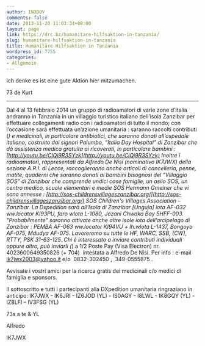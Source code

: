 ```yaml
---
author: IN3DOV
comments: false
date: 2013-11-20 11:03:34+00:00
layout: page
link: https://drc.bz/humanitare-hilfsaktion-in-tanzania/
slug: humanitare-hilfsaktion-in-tanzania
title: Humanitäre Hilfsaktion in Tanzania
wordpress_id: 7755
categories:
- Allgemein
---
```


Ich denke es ist eine gute Aktion hier mitzumachen.




73 de Kurt







*********************************************************




Dal 4 al 13 febbraio 2014 un gruppo di radioamatori di varie zone d’Italia andranno in Tanzania in un villaggio turistico italiano dell’isola Zanzibar per effettuare collegamenti radio con i radioamatori di tutto il mondo; con l’occasione sarà effettuata un’azione umanitaria : saranno raccolti contributi (*) e medicinali, in particolare antibiotici, che saranno donati all’ospedale italiano, costruito dai signori Palumbo, “Italia Day Hospital” di Zanzibar che dà assistenza medica gratuita ai ricoverati, in particolare bambini :  [http://youtu.be/ClQj9R3SYzk](http://youtu.be/ClQj9R3SYzk) Inoltre i radioamatori, rappresentati da Alfredo De Nisi (nominativo IK7JWX) della sezione A.R.I. di Lecce, raccoglieranno anche articoli di cancelleria, penne, matite, quaderni che saranno donati ai bambini bisognosi del “Villaggio SOS” di Zanzibar che comprende undici case famiglie, un asilo SOS, un centro medico, scuole elementari e medie SOS Hermann Gmeiner che vi sono annesse : [http://sos-childrensvillageszanzibar.org/](http://sos-childrensvillageszanzibar.org/) SOS Children's Villages Association – Zanzibar. La Dxpedition sarà all'Isola di Zanzibar [Unguja] iota AF-032 ww.locator KI93PU, faro wlota L-1080, Jozani Chwaka Bay 5HFF-003.
"Probabilmente" saranno attivate anche altre isole iota dell’arcipelago di Zanzibar : PEMBA AF-063 ww.locator KI94VU + lh.wlota L-1437, Bongoyo AF-075, Mdudya AF-075. Lavoreremo su tutte le HF, WARC, SSB, (CW), RTTY, PSK 31-63-125. Chi è interessato a inviare contributi individuali oppure altro, può inviarli (*) a 1/2 Poste Pay (Visa Electron) nr. 4023600649350826 (+ 704)  intestata a Alfredo De Nisi. Per info : e-mail [ik7jwx2003@yahoo.it](mailto:ik7jwx2003@yahoo.it) e/o  0832-302450 ,  349-0555875 .




Avvisate i vostri amici per la ricerca gratis dei medicinali c/o medici di famiglia e sponsors.




Il sottoscritto e tutti i partecipanti alla DXpedition umanitaria ringraziano in anticipo: IK7JWX - IK6JRI - IZ6JOD (YL) - IS0AGY - I8LWL - IK8GQY (YL) - IZ8LFI – IV3FSG (YL)







73s a te & YL




Alfredo




IK7JWX
